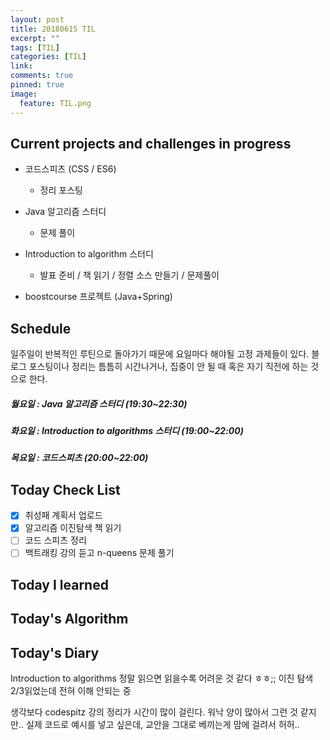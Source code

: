 ```yaml
---
layout: post
title: 20180615 TIL
excerpt: ""
tags: [TIL]
categories: [TIL]
link:
comments: true
pinned: true
image:
  feature: TIL.png
---
```


## Current projects and challenges in progress

- 코드스피츠 (CSS / ES6)

  - 정리 포스팅

- Java 알고리즘 스터디 

  - 문제 풀이

- Introduction to algorithm 스터디

  - 발표 준비 / 책 읽기 / 정렬 소스 만들기 / 문제풀이

- boostcourse 프로젝트 (Java+Spring)

  

## Schedule

일주일이 반복적인 루틴으로 돌아가기 때문에 요일마다 해야될 고정 과제들이 있다. 블로그 포스팅이나 정리는 틈틈히 시간나거나, 집중이 안 될 때 혹은 자기 직전에 하는 것으로 한다.

##### 월요일 : Java 알고리즘 스터디  (19:30~22:30)

##### 화요일 : Introduction to algorithms 스터디 (19:00~22:00)

##### 목요일 : 코드스피츠 (20:00~22:00)

## Today Check List

- [x] 취성패 계획서 업로드
- [x] 알고리즘 이진탐색 책 읽기
- [ ] 코드 스피츠 정리
- [ ] 백트래킹 강의 듣고 n-queens 문제 풀기

## Today I learned



## Today's Algorithm



## Today's Diary

Introduction to algorithms 정말 읽으면 읽을수록 어려운 것 같다 ㅎㅎ;; 이진 탐색 2/3읽었는데 전혀 이해 안되는 중

생각보다 codespitz 강의 정리가 시간이 많이 걸린다. 워낙 양이 많아서 그런 것 같지만..  실제 코드로 예시를 넣고 싶은데, 교안을 그대로 베끼는게 맘에 걸려서 허허..